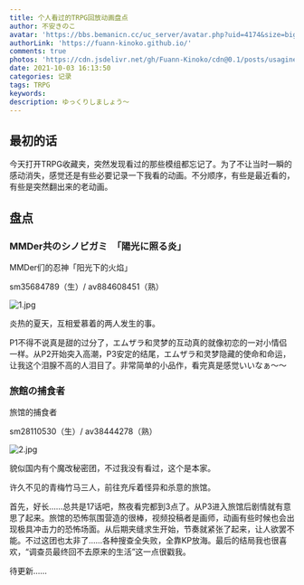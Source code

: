 ```yaml
---
title: 个人看过的TRPG回放动画盘点
author: 不安きのこ
avatar: 'https://bbs.bemanicn.cc/uc_server/avatar.php?uid=4174&size=big'
authorLink: 'https://fuann-kinoko.github.io/'
comments: true
photos: 'https://cdn.jsdelivr.net/gh/Fuann-Kinoko/cdn@0.1/posts/usagineko.jpg'
date: 2021-10-03 16:13:50
categories: 记录
tags: TRPG
keywords:
description: ゆっくりしましょう～ 
---
```

## 最初的话

​		今天打开TRPG收藏夹，突然发现看过的那些模组都忘记了。为了不让当时一瞬的感动消失，感觉还是有些必要记录一下我看的动画。不分顺序，有些是最近看的，有些是突然翻出来的老动画。

## 盘点

### **MMDer共のシノビガミ　「陽光に照る炎」**



MMDer们的忍神「阳光下的火焰」

sm35684789（生）/ av884608451（熟）



![1.jpg](https://img.cdn.nimg.jp/s/nicovideo/thumbnails/35684789/35684789.99932834.original/r1280x720l?key=b17d55d0a0312b38cf7c770feaba35e8df10b4b6c4724e19a3b97adec48c7e4d)



炎热的夏天，互相爱慕着的两人发生的事。

P1不得不说真是甜的过分了，エムザラ和灵梦的互动真的就像初恋的一对小情侣一样。从P2开始突入高潮，P3安定的结尾，エムザラ和灵梦隐藏的使命和命运，让我这个泪腺不高的人泪目了。非常简单的小品作，看完真是感觉いいなぁ～～



### **旅館の捕食者**



旅馆的捕食者

sm28110530（生）/ av38444278（熟）



![2.jpg](https://img.cdn.nimg.jp/s/nicovideo/thumbnails/28110530/28110530.original/r1280x720l?key=c849914e3ac5ca9630ac0f245c6d3ab531493154c808bfc39ca31b4946cbc5a8)



貌似国内有个魔改秘密团，不过我没有看过，这个是本家。

许久不见的青梅竹马三人，前往充斥着怪异和杀意的旅馆。

首先，好长……总共是17话吧，熬夜看完都到3点了。从P3进入旅馆后剧情就有意思了起来。旅馆的恐怖氛围营造的很棒，视频投稿者是画师，动画有些时候也会出现极具冲击力的恐怖场面。从后期夹缝求生开始，节奏就紧张了起来，让人欲罢不能。不过这团也太非了……各种搜查全失败，全靠KP放海。最后的结局我也很喜欢，“调查员最终回不去原来的生活”这一点很戳我。



待更新……